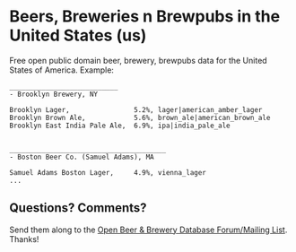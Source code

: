 # Beers, Breweries n Brewpubs in the United States (us)

Free open public domain beer, brewery, brewpubs data for the United States of America. Example:

~~~
___________________________
- Brooklyn Brewery, NY

Brooklyn Lager,                5.2%, lager|american_amber_lager
Brooklyn Brown Ale,            5.6%, brown_ale|american_brown_ale
Brooklyn East India Pale Ale,  6.9%, ipa|india_pale_ale


_______________________________________
- Boston Beer Co. (Samuel Adams), MA

Samuel Adams Boston Lager,     4.9%, vienna_lager
...
~~~



## Questions? Comments?

Send them along to the
[Open Beer & Brewery Database Forum/Mailing List](http://groups.google.com/group/beerdb).
Thanks!
